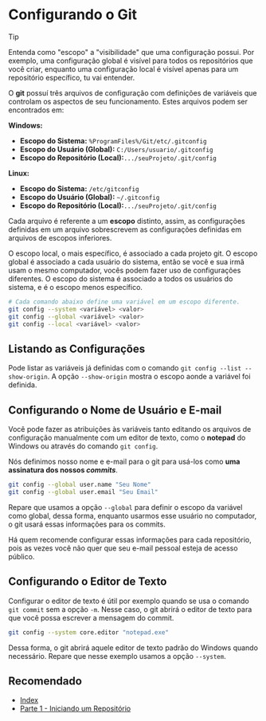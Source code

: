 # Configurando o Git

>[!TIP]
> Entenda como "escopo" a "visibilidade" que uma configuração possui. Por exemplo, uma configuração global é visível para todos os repositórios que você criar, enquanto uma configuração local é visível apenas para um repositório específico, tu vai entender.

O **git** possuí três arquivos de configuração com definições de variáveis que controlam os aspectos de seu funcionamento. Estes arquivos podem ser encontrados em:

**Windows:**

- **Escopo do Sistema:** `%ProgramFiles%/Git/etc/.gitconfig`
- **Escopo do Usuário (Global):** `C:/Users/usuario/.gitconfig`
- **Escopo do Repositório (Local):**`.../seuProjeto/.git/config`

**Linux:**

- **Escopo do Sistema:** `/etc/gitconfig`
- **Escopo do Usuário (Global):** `~/.gitconfig`
- **Escopo do Repositório (Local):**`.../seuProjeto/.git/config`

Cada arquivo é referente a um **escopo** distinto, assim, as configurações definidas em um arquivo sobrescrevem as configurações definidas em arquivos de escopos inferiores.

O escopo local, o mais específico, é associado a cada projeto git. O escopo global é associado a cada usuário do sistema, então se você e sua irmã usam o mesmo computador, vocês podem fazer uso de configurações diferentes. O escopo do sistema é associado a todos os usuários do sistema, e é o escopo menos específico.

```bash
# Cada comando abaixo define uma variável em um escopo diferente.
git config --system <variável> <valor>
git config --global <variável> <valor>
git config --local <variável> <valor>
```

## Listando as Configurações

Pode listar as variáveis já definidas com o comando `git config --list --show-origin`. A opção `--show-origin` mostra o escopo aonde a variável foi definida.


## Configurando o Nome de Usuário e E-mail

Você pode fazer as atribuições às variáveis tanto editando os arquivos de configuração manualmente com um editor de texto, como o **notepad** do Windows ou através do comando `git config`.

Nós definimos nosso nome e e-mail para o git para usá-los como **uma assinatura dos nossos *commits***.

```bash
git config --global user.name "Seu Nome"
git config --global user.email "Seu Email"
``` 

Repare que usamos a opção `--global` para definir o escopo da variável como global, dessa forma, enquanto usarmos esse usuário no computador, o git usará essas informações para os commits.

Há quem recomende configurar essas informações para cada repositório, pois as vezes você não quer que seu e-mail pessoal esteja de acesso público.

## Configurando o Editor de Texto

Configurar o editor de texto é útil por exemplo quando se usa o comando `git commit` sem a opção `-m`. Nesse caso, o git abrirá o editor de texto para que você possa escrever a mensagem do commit.

```bash
git config --system core.editor "notepad.exe"
```

Dessa forma, o git abrirá aquele editor de texto padrão do Windows quando necessário. Repare que nesse exemplo usamos a opção `--system`.

## Recomendado

- [Index](../readme.md)
- [Parte 1 - Iniciando um Repositório](../Parte%201.md)